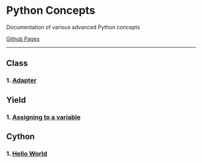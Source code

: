 # Python Concepts

Documentation of various advanced Python concepts

[Github Pages](https://blacksmithop.github.io/PythonConcepts/)

---

## Class

### 1. [Adapter](./docs/Adapter/Adapter.md)

## Yield

### 1. [Assigning to a variable](./docs/Yield/Yield.md)

## Cython

### 1. [Hello World](./docs/Cython/Hello_World.md)